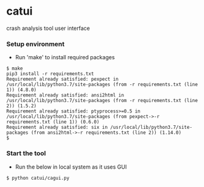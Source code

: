 # catui
crash analysis tool user interface

### Setup environment

- Run 'make' to install required packages

```
$ make
pip3 install -r requirements.txt
Requirement already satisfied: pexpect in /usr/local/lib/python3.7/site-packages (from -r requirements.txt (line 1)) (4.8.0)
Requirement already satisfied: ansi2html in /usr/local/lib/python3.7/site-packages (from -r requirements.txt (line 2)) (1.5.2)
Requirement already satisfied: ptyprocess>=0.5 in /usr/local/lib/python3.7/site-packages (from pexpect->-r requirements.txt (line 1)) (0.6.0)
Requirement already satisfied: six in /usr/local/lib/python3.7/site-packages (from ansi2html->-r requirements.txt (line 2)) (1.14.0)
$
```

### Start the tool

- Run the below in local system as it uses GUI

```
$ python catui/cagui.py
```
